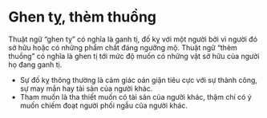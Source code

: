 # Ghen tỵ, thèm thuồng

Thuật ngữ “ghen tỵ” có nghĩa là ganh tị, đố kỵ với một người bởi vì người đó sở hữu hoặc có những phẩm chất đáng ngưỡng mộ.  Thuật ngữ “thèm thuồng” có nghĩa là ghen tị tới mức độ muốn có những vật sở hữu của người họ đang ganh tị.
- Sự đố kỵ thông thường là cảm giác oán giận tiêu cực với sự thành công, sự may mắn hay tài sản của người khác.
- Tham muốn là tha thiết muốn có tài sản của người khác, thậm chí có ý muốn chiếm đoạt người phối ngẫu của người khác.


